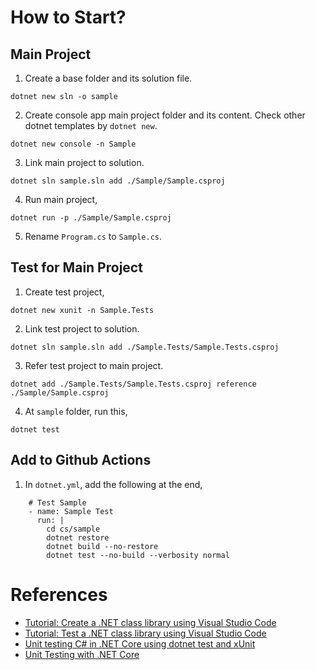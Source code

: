 # How to Start?

## Main Project
1. Create a base folder and its solution file. 
```
dotnet new sln -o sample 
```
2. Create console app main project folder and its content. Check other dotnet templates by `dotnet new`.
```
dotnet new console -n Sample
```
3. Link main project to solution. 
```
dotnet sln sample.sln add ./Sample/Sample.csproj
```
4. Run main project,
```
dotnet run -p ./Sample/Sample.csproj
```
5. Rename `Program.cs` to `Sample.cs`.

## Test for Main Project
1. Create test project,
```
dotnet new xunit -n Sample.Tests
```
2. Link test project to solution. 
```
dotnet sln sample.sln add ./Sample.Tests/Sample.Tests.csproj
```
3. Refer test project to main project.
```
dotnet add ./Sample.Tests/Sample.Tests.csproj reference ./Sample/Sample.csproj
```
4. At `sample` folder, run this,
```
dotnet test
```

## Add to Github Actions
1. In `dotnet.yml`, add the following at the end, 
```
    # Test Sample
    - name: Sample Test
      run: |
        cd cs/sample
        dotnet restore
        dotnet build --no-restore
        dotnet test --no-build --verbosity normal
```

# References
- [Tutorial: Create a .NET class library using Visual Studio Code](https://docs.microsoft.com/en-us/dotnet/core/tutorials/library-with-visual-studio-code?pivots=dotnet-5-0)
- [Tutorial: Test a .NET class library using Visual Studio Code](https://docs.microsoft.com/en-us/dotnet/core/tutorials/testing-library-with-visual-studio-code?pivots=dotnet-5-0)
- [Unit testing C# in .NET Core using dotnet test and xUnit](https://docs.microsoft.com/en-us/dotnet/core/testing/unit-testing-with-dotnet-test)
- [Unit Testing with .NET Core](https://www.jeremymorgan.com/tutorials/c-sharp/how-to-net-core-unit-test/)